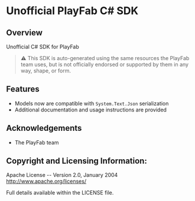 ﻿# Unofficial PlayFab C# SDK

## Overview

Unofficial C# SDK for PlayFab

> ⚠️ This SDK is auto-generated using the same resources the PlayFab team uses, but is not officially endorsed or supported by them in any way, shape, or form.

## Features

- Models now are compatible with `System.Text.Json` serialization
- Additional documentation and usage instructions are provided

## Acknowledgements

- The PlayFab team

## Copyright and Licensing Information:

Apache License --
Version 2.0, January 2004
http://www.apache.org/licenses/

Full details available within the LICENSE file.